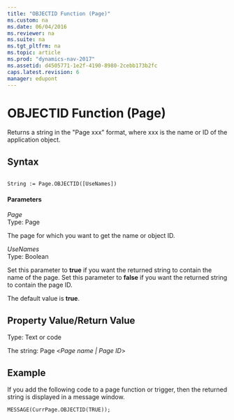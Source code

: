 ```yaml
---
title: "OBJECTID Function (Page)"
ms.custom: na
ms.date: 06/04/2016
ms.reviewer: na
ms.suite: na
ms.tgt_pltfrm: na
ms.topic: article
ms.prod: "dynamics-nav-2017"
ms.assetid: d4505771-1e2f-4190-8980-2cebb173b2fc
caps.latest.revision: 6
manager: edupont
---
```

# OBJECTID Function (Page)
Returns a string in the "Page xxx" format, where xxx is the name or ID of the application object.  
  
## Syntax  
  
```  
  
String := Page.OBJECTID([UseNames])  
```  
  
#### Parameters  
 *Page*  
 Type: Page  
  
 The page for which you want to get the name or object ID.  
  
 *UseNames*  
 Type: Boolean  
  
 Set this parameter to **true** if you want the returned string to contain the name of the page. Set this parameter to **false** if you want the returned string to contain the page ID.  
  
 The default value is **true**.  
  
## Property Value/Return Value  
 Type: Text or code  
  
 The string: Page \<*Page name &#124; Page ID*>  
  
## Example  
 If you add the following code to a page function or trigger, then the returned string is displayed in a message window.  
  
```  
MESSAGE(CurrPage.OBJECTID(TRUE));  
  
```